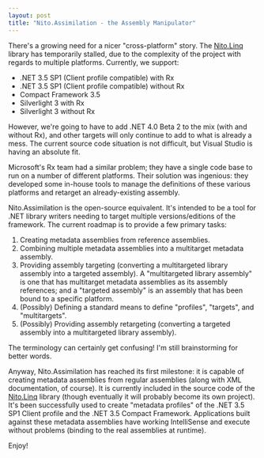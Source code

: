 ```yaml
---
layout: post
title: "Nito.Assimilation - the Assembly Manipulator"
---
```

There's a growing need for a nicer "cross-platform" story. The [Nito.Linq](http://nitolinq.codeplex.com/) library has temporarily stalled, due to the complexity of the project with regards to multiple platforms. Currently, we support:

- .NET 3.5 SP1 (Client profile compatible) with Rx
- .NET 3.5 SP1 (Client profile compatible) without Rx
- Compact Framework 3.5
- Silverlight 3 with Rx
- Silverlight 3 without Rx

However, we're going to have to add .NET 4.0 Beta 2 to the mix (with and without Rx), and other targets will only continue to add to what is already a mess. The current source code situation is not difficult, but Visual Studio is having an absolute fit.

Microsoft's Rx team had a similar problem; they have a single code base to run on a number of different platforms. Their solution was ingenious: they developed some in-house tools to manage the definitions of these various platforms and retarget an already-existing assembly.

Nito.Assimilation is the open-source equivalent. It's intended to be a tool for .NET library writers needing to target multiple versions/editions of the framework. The current roadmap is to provide a few primary tasks:

 1. Creating metadata assemblies from reference assemblies.
 1. Combining multiple metadata assemblies into a multitarget metadata assembly.
 1. Providing assembly targeting (converting a multitargeted library assembly into a targeted assembly). A "multitargeted library assembly" is one that has multitarget metadata assemblies as its assembly references; and a "targeted assembly" is an assembly that has been bound to a specific platform.
 1. (Possibly) Defining a standard means to define "profiles", "targets", and "multitargets".
 1. (Possibly) Providing assembly retargeting (converting a targeted assembly into a multitargeted library assembly).

The terminology can certainly get confusing! I'm still brainstorming for better words.

Anyway, Nito.Assimilation has reached its first milestone: it is capable of creating metadata assemblies from regular assemblies (along with XML documentation, of course). It is currently included in the source code of the [Nito.Linq](http://nitolinq.codeplex.com/) library (though eventually it will probably become its own project). It's been successfully used to create "metadata profiles" of the .NET 3.5 SP1 Client profile and the .NET 3.5 Compact Framework. Applications built against these metadata assemblies have working IntelliSense and execute without problems (binding to the real assemblies at runtime).

Enjoy!

